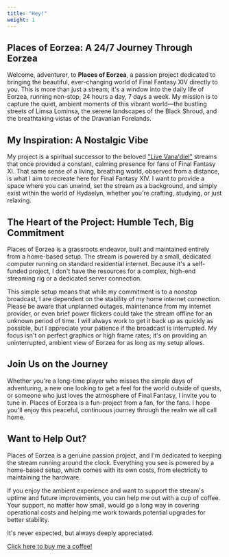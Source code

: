 ```yaml
---
title: "Hey!"
weight: 1
---
```


## Places of Eorzea: A 24/7 Journey Through Eorzea

Welcome, adventurer, to **Places of Eorzea**, a passion project dedicated to bringing the beautiful, ever-changing world of Final Fantasy XIV directly to you. This is more than just a stream; it's a window into the daily life of Eorzea, running non-stop, 24 hours a day, 7 days a week. My mission is to capture the quiet, ambient moments of this vibrant world—the bustling streets of Limsa Lominsa, the serene landscapes of the Black Shroud, and the breathtaking vistas of the Dravanian Forelands.

## My Inspiration: A Nostalgic Vibe

My project is a spiritual successor to the beloved ["Live Vana'diel"](https://www.youtube.com/@FINALFANTASYXI/streams) streams that once provided a constant, calming presence for fans of Final Fantasy XI. That same sense of a living, breathing world, observed from a distance, is what I aim to recreate here for Final Fantasy XIV. I want to provide a space where you can unwind, set the stream as a background, and simply exist within the world of Hydaelyn, whether you're crafting, studying, or just relaxing.

## The Heart of the Project: Humble Tech, Big Commitment

Places of Eorzea is a grassroots endeavor, built and maintained entirely from a home-based setup. The stream is powered by a small, dedicated computer running on standard residential internet. Because it's a self-funded project, I don't have the resources for a complex, high-end streaming rig or a dedicated server connection.

This simple setup means that while my commitment is to a nonstop broadcast, I are dependent on the stability of my home internet connection. Please be aware that unplanned outages, maintenance from my internet provider, or even brief power flickers could take the stream offline for an unknown period of time. I will always work to get it back up as quickly as possible, but I appreciate your patience if the broadcast is interrupted. My focus isn't on perfect graphics or high frame rates; it's on providing an uninterrupted, ambient view of Eorzea for as long as my setup allows.

## Join Us on the Journey

Whether you're a long-time player who misses the simple days of adventuring, a new one looking to get a feel for the world outside of quests, or someone who just loves the atmosphere of Final Fantasy, I invite you to tune in. Places of Eorzea is a fun-project from a fan, for the fans. I hope you'll enjoy this peaceful, continuous journey through the realm we all call home.

## Want to Help Out?

Places of Eorzea is a genuine passion project, and I'm dedicated to keeping the stream running around the clock. Everything you see is powered by a home-based setup, which comes with its own costs, from electricity to maintaining the hardware.

If you enjoy the ambient experience and want to support the stream's uptime and future improvements, you can help me out with a cup of coffee. Your support, no matter how small, would go a long way in covering operational costs and helping me work towards potential upgrades for better stability.

It's never expected, but always deeply appreciated.

[Click here to buy me a coffee!](https://ko-fi.com/dope250)

